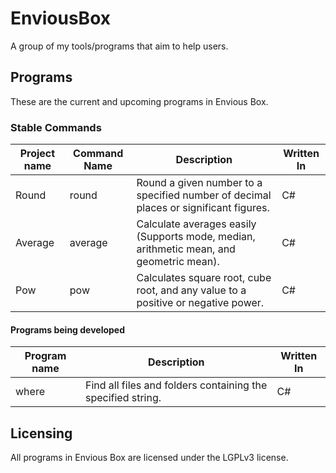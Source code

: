 # EnviousBox
A group of my tools/programs that aim to help users.

## Programs
These are the current and upcoming programs in Envious Box.

### Stable Commands
| Project name | Command Name | Description | Written  In |
|-|-|-|-|
| Round | round | Round a given number to a specified number of decimal places or significant figures. | C# |
| Average | average | Calculate averages easily (Supports mode, median, arithmetic mean, and geometric mean). | C# |
| Pow | pow | Calculates square root, cube root, and any value to a positive or negative power. | C# |

#### Programs being developed
| Program name | Description | Written  In |
|-|-|-|
| where | Find all files and folders containing the specified string. | C# |





## Licensing
All programs in Envious Box are licensed under the LGPLv3 license.
